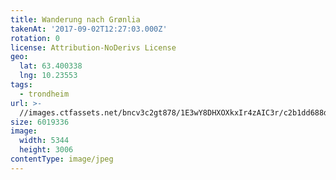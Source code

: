 ```yaml
---
title: Wanderung nach Grønlia
takenAt: '2017-09-02T12:27:03.000Z'
rotation: 0
license: Attribution-NoDerivs License
geo:
  lat: 63.400338
  lng: 10.23553
tags:
  - trondheim
url: >-
  //images.ctfassets.net/bncv3c2gt878/1E3wY8DHXOXkxIr4zAIC3r/c2b1dd688df18397a3aacd3f4f95d40d/wanderung-nach-grnlia_36834763652_o
size: 6019336
image:
  width: 5344
  height: 3006
contentType: image/jpeg
---
```


